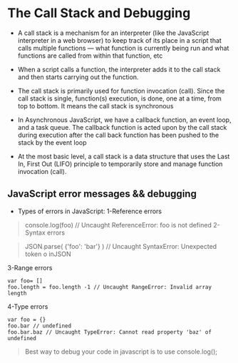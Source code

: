 
# The Call Stack and Debugging

* A call stack is a mechanism for an interpreter (like the JavaScript interpreter in a web browser) to keep track of its place in a script that calls multiple functions — what function is currently being run and what functions are called from within that function, etc


* When a script calls a function, the interpreter adds it to the call stack and then starts carrying out the function.

* The call stack is primarily used for function invocation (call). Since the call stack is single, function(s) execution, is done, one at a time, from top to bottom. It means the call stack is synchronous


* In Asynchronous JavaScript, we have a callback function, an event loop, and a task queue. The callback function is acted upon by the call stack during execution after the call back function has been pushed to the stack by the event loop

* At the most basic level, a call stack is a data structure that uses the Last In, First Out (LIFO) principle to temporarily store and manage function invocation (call).

## JavaScript error messages && debugging

* Types of errors in JavaScript:
 1-Reference errors 

 > console.log(foo) // Uncaught ReferenceError: foo is not defined
 2-Syntax errors

 >JSON.parse( {'foo': 'bar'} ) // Uncaught SyntaxError: Unexpected token o inJSON 

 3-Range errors

 ```
 var foo= []
foo.length = foo.length -1 // Uncaught RangeError: Invalid array length
```

 4-Type errors
 
 ```
 var foo = {}
foo.bar // undefined
foo.bar.baz // Uncaught TypeError: Cannot read property 'baz' of undefined
```

> Best way to debug your code in javascript is to use console.log();



